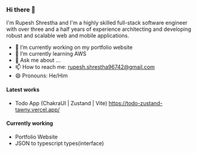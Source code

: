 ### Hi there 👋

I'm Rupesh Shrestha and I'm a highly skilled full-stack software engineer with over three and a half years of experience architecting and developing robust and scalable web and mobile applications.

- 🔭 I’m currently working on my portfolio website
- 🌱 I’m currently learning AWS
- 💬 Ask me about ...
- 📫 How to reach me: rupesh.shrestha96742@gmail.com
- 😄 Pronouns: He/Him

#### Latest works

- Todo App (ChakraUI | Zustand | Vite)
https://todo-zustand-tawny.vercel.app/


#### Currently working

- Portfolio Website
- JSON to typescript types(interface)
